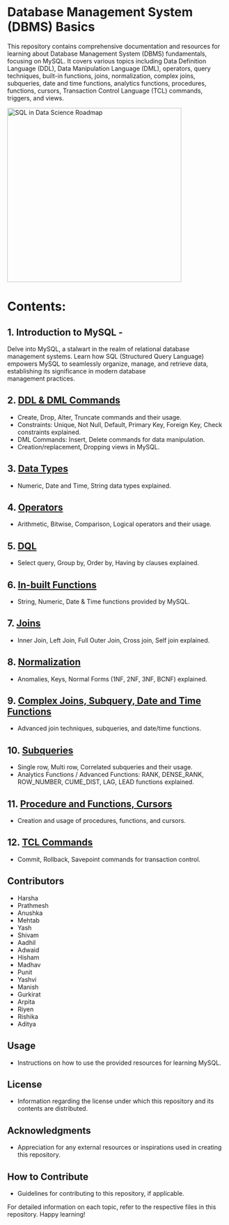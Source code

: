 # Database Management System (DBMS) Basics

This repository contains comprehensive documentation and resources for learning about Database Management System (DBMS) fundamentals, focusing on MySQL. It covers various topics including Data Definition Language (DDL), Data Manipulation Language (DML), operators, query techniques, built-in functions, joins, normalization, complex joins, subqueries, date and time functions, analytics functions, procedures, functions, cursors, Transaction Control Language (TCL) commands, triggers, and views.

<img src="https://github.com/ziyaad123/SQL-Content/assets/150244397/edf5a00f-3e27-4626-a1f6-67031da85185" alt="SQL in Data Science Roadmap" width="400">

# Contents:

## 1. Introduction to MySQL - 
   Delve into MySQL, a stalwart in the realm of relational database management systems.
   Learn how SQL (Structured Query Language) empowers MySQL to seamlessly organize, manage, and retrieve data, establishing its significance in modern database     
   management practices.
    
## **2. [DDL & DML Commands](https://github.com/ziyaad123/SQL-Content/blob/main/Sql%20content/ddl%2Cdml%2Ccommands.sql)**
- Create, Drop, Alter, Truncate commands and their usage.
- Constraints: Unique, Not Null, Default, Primary Key, Foreign Key, Check constraints explained.
- DML Commands: Insert, Delete commands for data manipulation.
- Creation/replacement, Dropping views in MySQL.

## **3. [Data Types](https://github.com/ziyaad123/SQL-Content/blob/main/Sql%20content/In-Built%20Functions.sql)**
- Numeric, Date and Time, String data types explained.

## **4. [Operators](https://github.com/ziyaad123/SQL-Content/blob/main/Sql%20content/Operators.sql)**
- Arithmetic, Bitwise, Comparison, Logical operators and their usage.

## **5. [DQL](https://github.com/ziyaad123/SQL-Content/blob/main/Sql%20content/DQL.sql)**
- Select query, Group by, Order by, Having by clauses explained.

## **6. [In-built Functions](https://github.com/ziyaad123/SQL-Content/blob/main/Sql%20content/In-Built%20Functions.sql)**
- String, Numeric, Date & Time functions provided by MySQL.

## **7. [Joins](https://github.com/ziyaad123/SQL-Content/blob/main/Sql%20content/Joins.sql)**
- Inner Join, Left Join, Full Outer Join, Cross join, Self join explained.

## **8. [Normalization](https://github.com/ziyaad123/SQL-Content/blob/main/Sql%20content/normalizations.sql)**
- Anomalies, Keys, Normal Forms (1NF, 2NF, 3NF, BCNF) explained.

## **9. [Complex Joins, Subquery, Date and Time Functions](https://github.com/ziyaad123/SQL-Content/blob/main/Sql%20content/complex%20joins%2Csubqueries%2C%20and%20date-time%20functions.sql)**
- Advanced join techniques, subqueries, and date/time functions.

## **10. [Subqueries](https://github.com/ziyaad123/SQL-Content/blob/main/Sql%20content/complex%20joins%2Csubqueries%2C%20and%20date-time%20functions.sql)**
- Single row, Multi row, Correlated subqueries and their usage.
- Analytics Functions / Advanced Functions: RANK, DENSE_RANK, ROW_NUMBER, CUME_DIST, LAG, LEAD functions explained.

## **11. [Procedure and Functions, Cursors](https://github.com/ziyaad123/SQL-Content/blob/main/Sql%20content/Procedures%20%2CFunctions%20and%20Cursors.sql)**
- Creation and usage of procedures, functions, and cursors.

## **12. [TCL Commands](https://github.com/ziyaad123/SQL-Content/blob/main/Sql%20content/TCL%2CTRIGGERS%2CVEIWCOMMANSD.sql)**
- Commit, Rollback, Savepoint commands for transaction control.



## Contributors
- Harsha
- Prathmesh
- Anushka
- Mehtab
- Yash
- Shivam
- Aadhil
- Adwaid
- Hisham
- Madhav
- Punit
- Yashvi
- Manish
- Gurkirat
- Arpita
- Riyen
- Rishika
- Aditya

## Usage
- Instructions on how to use the provided resources for learning MySQL.

## License
- Information regarding the license under which this repository and its contents are distributed.

## Acknowledgments
- Appreciation for any external resources or inspirations used in creating this repository.

## How to Contribute
- Guidelines for contributing to this repository, if applicable.

For detailed information on each topic, refer to the respective files in this repository. Happy learning!
